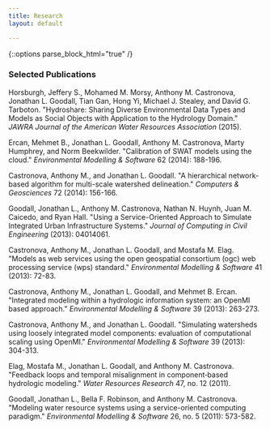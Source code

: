 ```yaml
---
title: Research
layout: default

---
```

{::options parse_block_html="true" /}


### Selected Publications

Horsburgh, Jeffery S., Mohamed M. Morsy, Anthony M. Castronova, Jonathan L. Goodall, Tian Gan, Hong Yi, Michael J. Stealey, and David G. Tarboton. "Hydroshare: Sharing Diverse Environmental Data Types and Models as Social Objects with Application to the Hydrology Domain." *JAWRA Journal of the American Water Resources Association* (2015).

Ercan, Mehmet B., Jonathan L. Goodall, Anthony M. Castronova, Marty Humphrey, and Norm Beekwilder. "Calibration of SWAT models using the cloud." *Environmental Modelling & Software* 62 (2014): 188-196.

Castronova, Anthony M., and Jonathan L. Goodall. "A hierarchical network-based algorithm for multi-scale watershed delineation." *Computers & Geosciences* 72 (2014): 156-166.

Goodall, Jonathan L., Anthony M. Castronova, Nathan N. Huynh, Juan M. Caicedo, and Ryan Hall. "Using a Service-Oriented Approach to Simulate Integrated Urban Infrastructure Systems." *Journal of Computing in Civil Engineering* (2013): 04014061.

Castronova, Anthony M., Jonathan L. Goodall, and Mostafa M. Elag. "Models as web services using the open geospatial consortium (ogc) web processing service (wps) standard." *Environmental Modelling & Software* 41 (2013): 72-83.

Castronova, Anthony M., Jonathan L. Goodall, and Mehmet B. Ercan. "Integrated modeling within a hydrologic information system: an OpenMI based approach." *Environmental Modelling & Software* 39 (2013): 263-273.

Castronova, Anthony M., and Jonathan L. Goodall. "Simulating watersheds using loosely integrated model components: evaluation of computational scaling using OpenMI." *Environmental Modelling & Software* 39 (2013): 304-313.<F37>

Elag, Mostafa M., Jonathan L. Goodall, and Anthony M. Castronova. "Feedback loops and temporal misalignment in component‐based hydrologic modeling." *Water Resources Research* 47, no. 12 (2011).

Goodall, Jonathan L., Bella F. Robinson, and Anthony M. Castronova. "Modeling water resource systems using a service-oriented computing paradigm." *Environmental Modelling & Software* 26, no. 5 (2011): 573-582.



